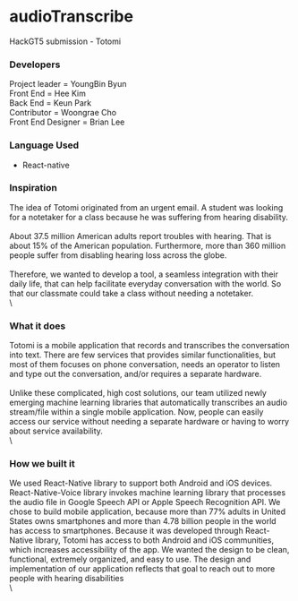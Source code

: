# audioTranscribe
HackGT5 submission - Totomi 

### Developers
Project leader      =   YoungBin Byun\
Front End           =   Hee Kim\
Back End            =   Keun Park\
Contributor         =   Woongrae Cho\
Front End Designer  =   Brian Lee

### Language Used
* React-native

### Inspiration
The idea of Totomi originated from an urgent email. A student was looking for a notetaker for a class because he was suffering from hearing disability.\
\
About 37.5 million American adults report troubles with hearing. That is about 15% of the American population. Furthermore, more than 360 million people suffer from disabling hearing loss across the globe.\
\
Therefore, we wanted to develop a tool, a seamless integration with their daily life, that can help facilitate everyday conversation with the world. So that our classmate could take a class without needing a notetaker.\
\

### What it does
Totomi is a mobile application that records and transcribes the conversation into text. There are few services that provides similar functionalities, but most of them focuses on phone conversation, needs an operator to listen and type out the conversation, and/or requires a separate hardware.\
\
Unlike these complicated, high cost solutions, our team utilized newly emerging machine learning libraries that automatically transcribes an audio stream/file within a single mobile application. Now, people can easily access our service without needing a separate hardware or having to worry about service availability.\
\

### How we built it
We used React-Native library to support both Android and iOS devices. React-Native-Voice library invokes machine learning library that processes the audio file in Google Speech API or Apple Speech Recognition API. We chose to build mobile application, because more than 77% adults in United States owns smartphones and more than 4.78 billion people in the world has access to smartphones. Because it was developed through React-Native library, Totomi has access to both Android and iOS communities, which increases accessibility of the app. We wanted the design to be clean, functional, extremely organized, and easy to use. The design and implementation of our application reflects that goal to reach out to more people with hearing disabilities\
\

